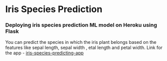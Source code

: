 # Iris Species Prediction
### Deploying iris species prediction ML model on Heroku using Flask

  You can predict the species in which the iris plant belongs based on the features like sepal length, sepal width , etal length and petal width.
Link for the app - [iris-species-predicting-app](https://iris-species-predicting-app.herokuapp.com/)


